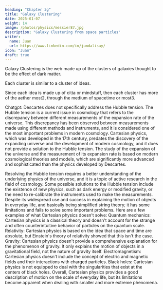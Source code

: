 ```yaml
---
heading: "Chapter 3g"
title: "Galaxy Clustering"
date: 2025-01-07
weight: 14
image: /photos/physics/messier87.jpg
description: "Galaxy Clustering from space particles"
writer:
  name: Juan
  url: https://www.linkedin.com/in/jundalisay/
icon: "Juan"
draft: true
---
```




Galaxy Clustering is the web made up of the clusters of galaxies thought to be the effect of dark matter.

Each cluster is similar to a cluster of ideas. 

Since each idea is made up of citta or mindstuff, then each cluster has more of the aether most2, through the medium of spacetime or most3.



Chatgpt: Descartes does not specifically address the Hubble tension. The Hubble tension is a current issue in cosmology that refers to the discrepancy between different measurements of the expansion rate of the universe. This discrepancy has been observed between measurements made using different methods and instruments, and it is considered one of the most important problems in modern cosmology.
Cartesian physics, which was developed in the 17th century, predates the discovery of the expanding universe and the development of modern cosmology, and it does not provide a solution to the Hubble tension. The study of the expansion of the universe and the measurement of its expansion rate is based on modern cosmological theories and models, which are significantly more advanced and sophisticated than the physics developed by Descartes.

Resolving the Hubble tension requires a better understanding of the underlying physics of the universe, and it is a topic of active research in the field of cosmology. Some possible solutions to the Hubble tension include the existence of new physics, such as dark energy or modified gravity, or the need to re-calibrate the instruments used to make the measurements.
Despite its widespread use and success in explaining the motion of objects in everyday life, and basically being simplified string theory; it has some limitations and fails to solve some important problems.
Here are a few examples of what Cartesian physics doesn't solve:
Quantum mechanics: Cartesian physics is a classical theory and doesn't account for the strange and often counterintuitive behavior of particles on the quantum scale.
Relativity: Cartesian physics is based on the idea that space and time are absolute, but Einstein's theory of relativity showed that this isn't the case.
Gravity: Cartesian physics doesn't provide a comprehensive explanation for the phenomenon of gravity. It only explains the motion of objects in a gravitational field, not the nature of gravity itself.
Electromagnetism: Cartesian physics doesn't include the concept of electric and magnetic fields and their interactions with charged particles.
Black holes: Cartesian physics is not equipped to deal with the singularities that exist at the centers of black holes.
Overall, Cartesian physics provides a good description of motion on the scale of everyday life, but its limitations become apparent when dealing with smaller and more extreme phenomena.